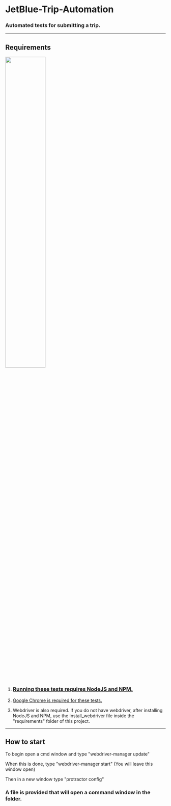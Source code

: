 # JetBlue-Trip-Automation
### Automated tests for submitting a trip.

---

## Requirements

<img src="https://nodejs.org/static/images/logos/nodejs-new-pantone-black.png" width="50%" height="50%">

1. ### [Running these tests requires NodeJS and NPM.](https://nodejs.org/en/)

2. [Google Chrome is required for these tests.](https://www.google.com/chrome/)

3. Webdriver is also required.  If you do not have webdriver, after installing NodeJS and NPM, use the install_webdriver file inside the "requirements" folder of this project.

---

## How to start

To begin open a cmd window and type "webdriver-manager update"

When this is done, type "webdriver-manager start" (You will leave this window open)

Then in a new window type "protractor config"

### A file is provided that will open a command window in the folder.


